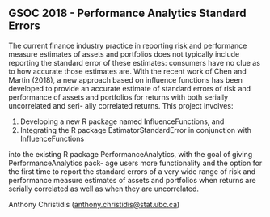 ## GSOC 2018 - Performance Analytics Standard Errors

The current finance industry practice in reporting risk and performance measure estimates of assets
and portfolios does not typically include reporting the standard error of these estimates: consumers have
no clue as to how accurate those estimates are. With the recent work of Chen and Martin (2018), a new
approach based on influence functions has been developed to provide an accurate estimate of standard
errors of risk and performance of assets and portfolios for returns with both serially uncorrelated and seri-
ally correlated returns. This project involves: 
1. Developing a new R package named InfluenceFunctions, and
2. Integrating the R package EstimatorStandardError in conjunction with InfluenceFunctions

into the existing R package PerformanceAnalytics, with the goal of giving PerformanceAnalytics pack-
age users more functionality and the option for the first time to report the standard errors of a very
wide range of risk and performance measure estimates of assets and portfolios when returns are serially
correlated as well as when they are uncorrelated.

Anthony Christidis ([anthony.christidis@stat.ubc.ca](anthony.christidis@stat.ubc.ca))
